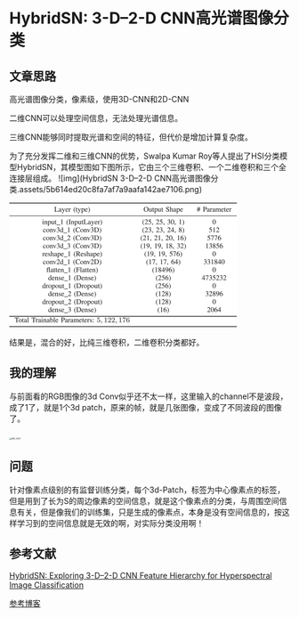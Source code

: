 # HybridSN: 3-D–2-D CNN高光谱图像分类

## 文章思路

高光谱图像分类，像素级，使用3D-CNN和2D-CNN

二维CNN可以处理空间信息，无法处理光谱信息。

三维CNN能够同时提取光谱和空间的特征，但代价是增加计算复杂度。

为了充分发挥二维和三维CNN的优势，Swalpa Kumar Roy等人提出了HSI分类模型HybridSN，其模型图如下图所示，它由三个三维卷积、一个二维卷积和三个全连接层组成。
![img](HybridSN 3-D–2-D CNN高光谱图像分类.assets/5b614ed20c8fa7af7a9aafa142ae7106.png)



<img src="HybridSN 3-D–2-D CNN高光谱图像分类.assets/8838ad32ff8beba7c6e25fabdd02e5d6.gif" alt="img" style="zoom:50%;" />

结果是，混合的好，比纯三维卷积，二维卷积分类都好。

## 我的理解

与前面看的RGB图像的3d Conv似乎还不太一样，这里输入的channel不是波段，成了1了，就是1个3d patch，原来的帧，就是几张图像，变成了不同波段的图像了。

<img src="HybridSN 3-D–2-D CNN高光谱图像分类.assets/IMG_0957.jpg" alt="IMG_0957" style="zoom: 25%;" />



## 问题

针对像素点级别的有监督训练分类，每个3d-Patch，标签为中心像素点的标签，但是用到了长为S的周边像素的空间信息，就是这个像素点的分类，与周围空间信息有关，但是像我们的训练集，只是生成的像素点，本身是没有空间信息的，按这样学习到的空间信息就是无效的啊，对实际分类没用啊！

## 参考文献

[HybridSN: Exploring 3-D–2-D CNN Feature Hierarchy for Hyperspectral Image Classification](https://ieeexplore.ieee.org/document/8736016)

[参考博客](https://blog.csdn.net/qq_37555071/article/details/112245853?ops_request_misc=%257B%2522request%255Fid%2522%253A%2522165693761516782390581621%2522%252C%2522scm%2522%253A%252220140713.130102334.pc%255Fblog.%2522%257D&request_id=165693761516782390581621&biz_id=0&utm_medium=distribute.pc_search_result.none-task-blog-2~blog~first_rank_ecpm_v1~rank_v31_ecpm-1-112245853-null-null.185%5Ev2%5Econtrol&utm_term=HybridSN&spm=1018.2226.3001.4450)


